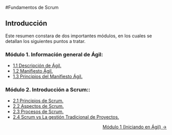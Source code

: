 
#Fundamentos de Scrum

## Introducción
Este resumen constara de dos importantes módulos, en los cuales se detallan los siguientes puntos a tratar.

### Módulo 1. Información general de Ágil:

- [1.1 Descripción de Ágil.](...)
- [1.2 Manifiesto Ágil.](...)
- [1.3 Principios del Manifiesto Ágil.](...)

### Módulo 2. Introducción a Scrum::

- [2.1 Principios de Scrum.](...)
- [2.2 Aspectos de Scrum.](...)
- [2.3 Procesos de Scrum.](...)
- [2.4 Scrum vs La gestión Tradicional de Proyectos.](...)


<div style="text-align: right">
    <a href="module1/01_module1.md"> Módulo 1 (Iniciando en Ágil) &rarr; </a>
</div>